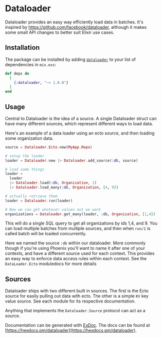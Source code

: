 # Dataloader

Dataloader provides an easy way efficiently load data in batches. It's inspired
by https://github.com/facebook/dataloader, although it makes some small API
changes to better suit Elixir use cases.

## Installation

The package can be installed by adding [`dataloader`](https://hex.pm/packages/dataloader) to your list of dependencies in `mix.exs`:

```elixir
def deps do
  [
    {:dataloader, "~> 1.0.0"}
  ]
end
```

## Usage

Central to Dataloader is the idea of a source. A single Dataloader struct can
have many different sources, which represent different ways to load data.

Here's an example of a data loader using an ecto source, and then loading some
organization data.

```elixir
source = Dataloader.Ecto.new(MyApp.Repo)

# setup the loader
loader = Dataloader.new |> Dataloader.add_source(:db, source)

# load some things
loader =
  loader
  |> Dataloader.load(:db, Organization, 1)
  |> Dataloader.load_many(:db, Organization, [4, 9])

# actually retrieve them
loader = Dataloader.run(loader)

# Now we can get whatever values out we want
organizations = Dataloader.get_many(loader, :db, Organization, [1,4])
```

This will do a single SQL query to get all organizations by ids 1,4, and 9. You
can load multiple batches from multiple sources, and then when `run/1` is called
batch will be loaded concurrently.

Here we named the source `:db` within our dataloader. More commonly though if
you're using Phoenix you'll want to name it after one of your contexts, and have
a different source used for each context. This provides an easy way to enforce
data access rules within each context. See the `DataLoader.Ecto` moduledocs for
more details

## Sources

Dataloader ships with two different built in sources. The first is the Ecto source for easily pulling out data with ecto. The other is a simple `KV` key value source. See each module for its respective documentation.

Anything that implements the `Dataloader.Source` protocol can act as a source.

Documentation can be generated with [ExDoc](https://github.com/elixir-lang/ex_doc). The docs can be found at [https://hexdocs.pm/dataloader](https://hexdocs.pm/dataloader).

